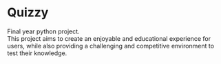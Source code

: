 # Quizzy
Final year python project.<br>
This project aims to create an enjoyable and educational experience for users, while also providing a challenging and competitive environment to test their knowledge.
